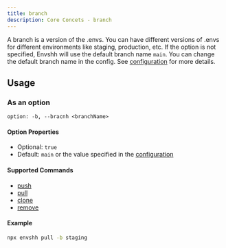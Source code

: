 ```yaml
---
title: branch
description: Core Concets - branch
---
```


A branch is a version of the .envs. You can have different versions of .envs for different environments like staging, production, etc. If the option is not specified, Envshh will use the default branch name `main`. You can change the default branch name in the config. See [configuration](/configuration) for more details.

## Usage

### As an option

`option: -b, --bracnh <branchName>`

#### Option Properties

- Optional: `true`
- Default: `main` or the value specified in the [configuration](/configuration)

#### Supported Commands

- [push](/commands/01-push)
- [pull](/commands/02-pull)
- [clone](/commands/05-clone)
- [remove](/commands/06-remove)

#### Example

```sh
npx envshh pull -b staging
```
